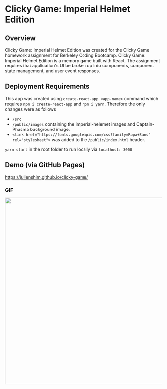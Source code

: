 # Clicky Game: Imperial Helmet Edition

## Overview

Clicky Game: Imperial Helmet Edition was created for the Clicky Game homework assignment for Berkeley Coding Bootcamp. Clicky Game: Imperial Helmet Edition is a memory game built with React. The assignment requires that application's UI be broken up into components, component state management, and user event responses.

## Deployment Requirements

This app was created using `create-react-app <app-name>` command which requires `npm i create-react-app` and `npm i yarn`. Therefore the only changes were as follows

* `/src`
* `/public/images` containing the imperial-helemet images and Captain-Phasma background image.
* `<link href="https://fonts.googleapis.com/css?family=Ropa+Sans" rel="stylesheet">` was added to the `/public/index.html` header.

`yarn start` in the root folder to run locally via `localhost: 3000`

## Demo (via GitHub Pages)

https://julienshim.github.io/clicky-game/

### GIF

<img src="https://github.com/julienshim/clicky-game/blob/master/public/images/App-Demo.gif?raw=true" width="600px"/>

